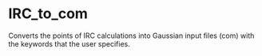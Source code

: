 # IRC_to_com
Converts the points of IRC calculations into Gaussian input files (com) with the keywords that the user specifies.
